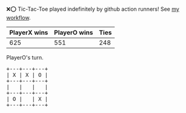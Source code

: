 :x::o: Tic-Tac-Toe played indefinitely by github action runners! See [my workflow](.github/workflows/play.yaml).

|PlayerX wins|PlayerO wins|Ties|
|-|-|-|
|625|551|248|

PlayerO's turn.

<pre>
+---+---+---+
| X | X | O |
+---+---+---+
|   |   |   |
+---+---+---+
| O |   | X |
+---+---+---+
</pre>